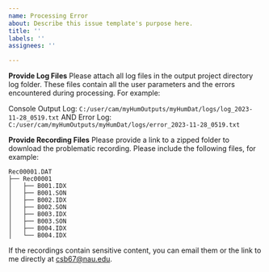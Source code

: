 ```yaml
---
name: Processing Error
about: Describe this issue template's purpose here.
title: ''
labels: ''
assignees: ''

---
```


**Provide Log Files**
Please attach all log files in the output project directory log folder. These files contain all the user parameters and the errors encountered during processing. For example: 

Console Output Log: `C:/user/cam/myHumOutputs/myHumDat/logs/log_2023-11-28_0519.txt`
AND
Error Log: `C:/user/cam/myHumOutputs/myHumDat/logs/error_2023-11-28_0519.txt`

**Provide Recording Files**
Please provide a link to a zipped folder to download the problematic recording. Please include the following files, for example:

```
Rec00001.DAT
├── Rec00001
│   ├── B001.IDX
│   ├── B001.SON
│   ├── B002.IDX
│   ├── B002.SON
│   ├── B003.IDX
│   ├── B003.SON
│   ├── B004.IDX
│   └── B004.IDX
```
If the recordings contain sensitive content, you can email them or the link to me directly at csb67@nau.edu.
